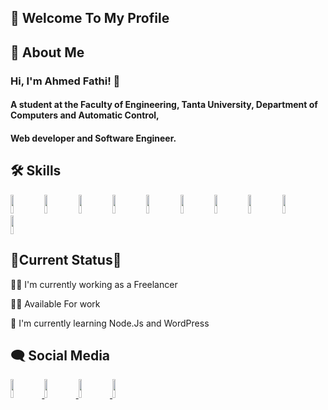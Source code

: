 ## 👋 Welcome To My Profile

## 🚀 About Me

### Hi, I'm Ahmed Fathi! 👋

#### A student at the Faculty of Engineering, Tanta University, Department of Computers and Automatic Control,
#### Web developer and Software Engineer.

## 🛠 Skills

<img width='10%'  height='30px' src='https://img.shields.io/badge/html5-%23E34F26.svg?style=for-the-badge&logo=html5&logoColor=white'/> <img  width='10%' height='30px'  src='https://img.shields.io/badge/css3-%231572B6.svg?style=for-the-badge&logo=css3&logoColor=white'/> <img width='10%' height='30px'  src='https://img.shields.io/badge/javascript-%23323330.svg?style=for-the-badge&logo=javascript&logoColor=%23F7DF1E'/> <img  width='10%' height='30px'  src='https://img.shields.io/badge/bootstrap-%23563D7C.svg?style=for-the-badge&logo=bootstrap&logoColor=white'/> <img width='10%' height='30px'  src='https://img.shields.io/badge/SASS-hotpink.svg?style=for-the-badge&logo=SASS&logoColor=white'/> <img  width='10%' height='30px'  src='https://img.shields.io/badge/react-%2320232a.svg?style=for-the-badge&logo=react&logoColor=%2361DAFB'/> <img width='10%' height='30px' src='https://img.shields.io/badge/php-%23777BB4.svg?style=for-the-badge&logo=php&logoColor=white'/> <img  width='10%' height='30px' src='https://img.shields.io/badge/mysql-%2300f.svg?style=for-the-badge&logo=mysql&logoColor=white'/> <img width='10%' height='30px' src='https://img.shields.io/badge/git-%23F05033.svg?style=for-the-badge&logo=git&logoColor=white'/> <img  width='10%' height='30px' src='https://img.shields.io/badge/github-%23121011.svg?style=for-the-badge&logo=github&logoColor=white'/>

## 🔴Current Status🔴

👩‍💻 I'm currently working as a Freelancer

👨‍💼 Available For work

🧠 I'm currently learning Node.Js and WordPress

## 🗨 Social Media
<a href='https://www.facebook.com/profile.php?id=100086581486734'><img width='10%' height='30px' src='https://img.shields.io/badge/Facebook-%231877F2.svg?style=for-the-badge&logo=Facebook&logoColor=white'/>
<a/>
<a href='linkedin.com/in/ahmed-fathi-1a4593247/'><img width='10%' height='30px' src='https://img.shields.io/badge/linkedin-%230077B5.svg?style=for-the-badge&logo=linkedin&logoColor=white'/>
<a/>
<a href='https://api.whatsapp.com/send/?phone=201557979376&text&type=phone_number&app_absent=0'><img width='10%' height='30px' src='https://img.shields.io/badge/WhatsApp-25D366?style=for-the-badge&logo=whatsapp&logoColor=white'/>
<a/>
<a href='https://ahmedfathiaboelanin.github.io/portfolio/'><img width='10%' height='30px' src='https://img.shields.io/badge/Portfolio-%23000000.svg?style=for-the-badge&logo=firefox&logoColor=#FF7139'/>
<a/>
